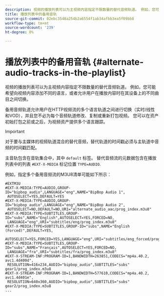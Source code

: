 ```yaml
---
description: 视频的播放列表可以为主视频内容指定不限数量的替代音频轨道。 例如，您可能希望向视频内容添加不同的语言，或者允许用户在播放内容时在其设备上的不同曲目之间切换。
title: 播放列表中的备用音轨
source-git-commit: 02ebc3548a254b2a6554f1ab34afbb3ea5f09bb8
workflow-type: tm+mt
source-wordcount: '239'
ht-degree: 0%

---
```


# 播放列表中的备用音轨 {#alternate-audio-tracks-in-the-playlist}

视频的播放列表可以为主视频内容指定不限数量的替代音频轨道。 例如，您可能希望向视频内容添加不同的语言，或者允许用户在播放内容时在其设备上的不同曲目之间切换。

备用音频轨道允许用户在HTTP视频流的多个语言轨道之间进行切换（实时/线性和VOD），并且您不必为每个音频轨道修改、复制或重新打包视频。 您可以在资产初始打包之前或之后，为视频资产提供多个语言跟踪。

>[!IMPORTANT]
>
>对于要与主媒体的视频轨道混合的替代音频，替代轨道的时间戳必须与主轨道中音频的时间戳匹配。

主音轨包含在音轨集合中，其中 `default` 标签。 替代音频流的元数据包含在播放列表中的列表 `#EXT-X-MEDIA` 标记位置 `TYPE=AUDIO`.

例如，指定多个备用音频流的M3U8清单可能如下所示：

```
#EXTM3U
#EXT-X-MEDIA:TYPE=AUDIO,GROUP-ID="bipbop_audio",LANGUAGE="eng",NAME="BipBop Audio 1",
 AUTOSELECT=YES,DEFAULT=YES
#EXT-X-MEDIA:TYPE=AUDIO,GROUP-ID="bipbop_audio",LANGUAGE="eng",NAME="BipBop Audio 2",
 AUTOSELECT=NO,DEFAULT=NO,URI="alternate_audio_aac/prog_index.m3u8"
#EXT-X-MEDIA:TYPE=SUBTITLES,GROUP-ID="subs",NAME="English",AUTOSELECT=YES,FORCED=NO,
 LANGUAGE="eng",URI="subtitles/eng/prog_index.m3u8"
#EXT-X-MEDIA:TYPE=SUBTITLES,GROUP-ID="subs",NAME="English (Forced)",DEFAULT=YES,
 AUTOSELECT=YES,FORCED=YES,LANGUAGE="eng",URI="subtitles/eng_forced/prog_index.m3u8"
#EXT-X-MEDIA:TYPE=SUBTITLES,GROUP-ID="subs",NAME="Français",AUTOSELECT=YES,FORCED=NO,
 LANGUAGE="fra",URI="subtitles/fra/prog_index.m3u8"
#EXT-X-STREAM-INF:PROGRAM-ID=1,BANDWIDTH=263851,CODECS="mp4a.40.2, avc1.4d400d",
 RESOLUTION=416x234,AUDIO="bipbop_audio",SUBTITLES="subs" 
gear1/prog_index.m3u8
#EXT-X-STREAM-INF:PROGRAM-ID=1,BANDWIDTH=577610,CODECS="mp4a.40.2, avc1.4d401e",
 RESOLUTION=640x360,AUDIO="bipbop_audio",SUBTITLES="subs"
gear2/prog_index.m3u8
...
```
